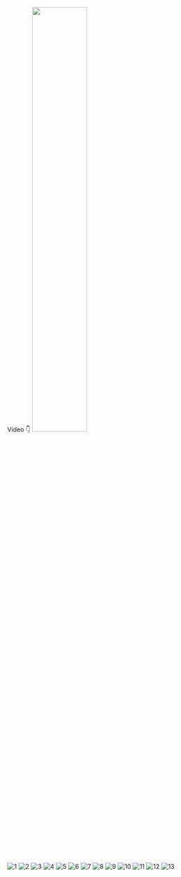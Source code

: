 Video 👇
[<img src="https://img.freepik.com/free-vector/flat-clapperboard-icon_1063-38.jpg?t=st=1720305063~exp=1720308663~hmac=7f15e3e029335cd57cd12e83a66b23e51565640369bfbf4a806bcf24d61f968e&w=740" width="50%">](https://drive.google.com/file/d/1MQs2KROwuwPgIvqbtCAnvBqHS6wP2gu-/view?usp=sharing "Video Iclick")


![1](https://github.com/AbanobNabeh/iClick/assets/109631678/71846841-361a-42d6-bd5f-0973216ace5a)
![2](https://github.com/AbanobNabeh/iClick/assets/109631678/930f0fce-ff56-4a30-8c33-ce4be8d64905)
![3](https://github.com/AbanobNabeh/iClick/assets/109631678/0a657863-04fc-43af-a1b1-cb3782b9e2b3)
![4](https://github.com/AbanobNabeh/iClick/assets/109631678/f7ef9df4-a126-43cf-a2b0-be782a4da029)
![5](https://github.com/AbanobNabeh/iClick/assets/109631678/7148e04e-d7b2-469e-b41c-a92d12ae7f0c)
![6](https://github.com/AbanobNabeh/iClick/assets/109631678/b100ad07-223b-428a-9b56-60daed85bbbb)
![7](https://github.com/AbanobNabeh/iClick/assets/109631678/b2dcfad2-27b6-4525-ab06-d3f130f9d529)
![8](https://github.com/AbanobNabeh/iClick/assets/109631678/1c0e7e40-08a9-41ea-8b09-2ee0c3ea269e)
![9](https://github.com/AbanobNabeh/iClick/assets/109631678/2f96a151-d29b-4e07-b08b-8bc77c8bad98)
![10](https://github.com/AbanobNabeh/iClick/assets/109631678/d7277282-15af-4303-9be9-e0c0ae4f0a0e)
![11](https://github.com/AbanobNabeh/iClick/assets/109631678/63d10572-d073-4f54-8949-dc66181e21b6)
![12](https://github.com/AbanobNabeh/iClick/assets/109631678/05293842-95ff-4854-bba0-46ced6b62316)
![13](https://github.com/AbanobNabeh/iClick/assets/109631678/346091f7-54b1-4d84-97b0-81cecb404811)
